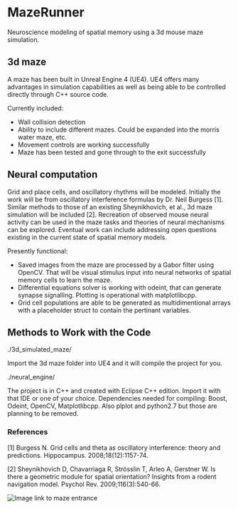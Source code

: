 # MazeRunner
Neuroscience modeling of spatial memory using a 3d mouse maze simulation.

## 3d maze

A maze has been built in Unreal Engine 4 (UE4).  UE4 offers many advantages in simulation capabilities as well as being able to be controlled directly through C++ source code.

Currently included:
* Wall collision detection 
* Ability to include different mazes. Could be expanded into the morris water maze, etc.
* Movement controls are working successfully
* Maze has been tested and gone through to the exit successfully

## Neural computation

Grid and place cells, and oscillatory rhythms will be modeled. Initially the work will be from oscillatory interference formulas by Dr. Neil Burgess \[1\]. Similar methods to those of an existing Sheynikhovich, et al., 3d maze simulation will be included \[2\]. Recreation of observed mouse neural activity can be used in the maze tasks and theories of neural mechanisms can be explored. Eventual work can include addressing open questions existing in the current state of spatial memory models.

Presently functional:
* Saved images from the maze are processed by a Gabor filter using OpenCV. That will be visual stimulus input into neural networks of spatial memory cells to learn the maze.
* Differential equations solver is working with odeint, that can generate synapse signalling. Plotting is operational with matplotlibcpp.
* Grid cell populations are able to be generated as multidimentional arrays with a placeholder struct to contain the pertinant variables.

## Methods to Work with the Code
./3d_simulated_maze/

Import the 3d maze folder into UE4 and it will compile the project for you.

./neural_engine/

The project is in C++ and created with Eclipse C++ edition. Import it with that IDE or one of your choice.
Dependencies needed for compiling: Boost, Odeint, OpenCV, Matplotlibcpp. Also plplot and python2.7 but those are planning to be removed.

### References

\[1\] Burgess N. Grid cells and theta as oscillatory interference: theory and predictions. Hippocampus. 2008;18(12):1157-74.

\[2\] Sheynikhovich D, Chavarriaga R, Strösslin T, Arleo A, Gerstner W. Is there a geometric module for spatial orientation? Insights from a rodent navigation model. Psychol Rev. 2009;116(3):540-66.

![Image link to maze entrance][maze_enter]

[maze_enter]: http://i.imgur.com/qPpUyNv.jpg "Maze Entrance"
